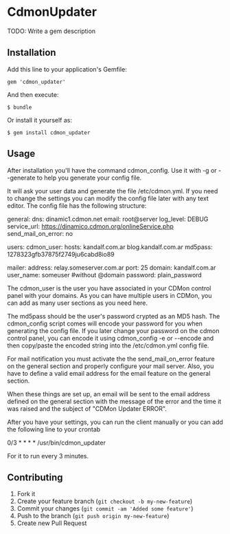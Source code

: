 # CdmonUpdater

TODO: Write a gem description

## Installation

Add this line to your application's Gemfile:

    gem 'cdmon_updater'

And then execute:

    $ bundle

Or install it yourself as:

    $ gem install cdmon_updater

## Usage
After installation you'll have the command cdmon_config. 
Use it with -g or --generate to help you generate your config file.

It will ask your user data and generate the file /etc/cdmon.yml.
If you need to change the settings you can modify the config file 
later with any text editor.
The config file has the following structure:

general:
  dns:          dinamic1.cdmon.net
  email:        root@server
  log_level:    DEBUG
  service_url:  https://dinamico.cdmon.org/onlineService.php
  send_mail_on_error: no

users:
  cdmon_user:
    hosts: kandalf.com.ar blog.kandalf.com.ar
    md5pass: 1278323gfb37875f2749ju6cabd8io89

mailer:
  address: relay.someserver.com.ar
  port: 25
  domain: kandalf.com.ar
  user_name: someuser #without @domain
  password: plain_password

The cdmon_user is the user you have associated in your CDMon control panel with your domains.
As you can have multiple users in CDMon, you can add as many user sections as you need here.

The md5pass should be the user's password crypted as an MD5 hash. 
The cdmon_config script comes will encode your password for you 
when generating the config file. If you later change your password 
on the cdmon control panel, you can encode it using cdmon_config -e or --encode 
and then copy/paste the encoded string into the /etc/cdmon.yml config file.

For mail notification you must activate the the send_mail_on_error feature on 
the general section and properly configure your mail server.
Also, you have to define a valid email address for the email feature on the general section.

When these things are set up, an email will be sent to the email address defined on 
the general section with the message of the error and the time it was raised and 
the subject of "CDMon Updater ERROR".

After you have your settings, you can run the client manually or you can add the following line to your crontab

0/3 * * * * /usr/bin/cdmon_updater

For it to run every 3 minutes.

## Contributing

1. Fork it
2. Create your feature branch (`git checkout -b my-new-feature`)
3. Commit your changes (`git commit -am 'Added some feature'`)
4. Push to the branch (`git push origin my-new-feature`)
5. Create new Pull Request
